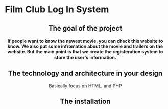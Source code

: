 <h1>Film Club Log In System</h1>
        <div style="text-align:center;"><h2>
           The goal of the project
            </h2>
        <h4>If people want to know the newest movie, you can check this website to know. We also put some infromation about the movie and trailers on the website. But the main point is that we create the registeration system to store the user's information.
           </h4>
        <h2>The technology and architecture in your design</h2>
        <p>
        Basically focus on HTML, and PHP
        </p>
        <h2>
        The installation
        </h2>
        
       
</html>
